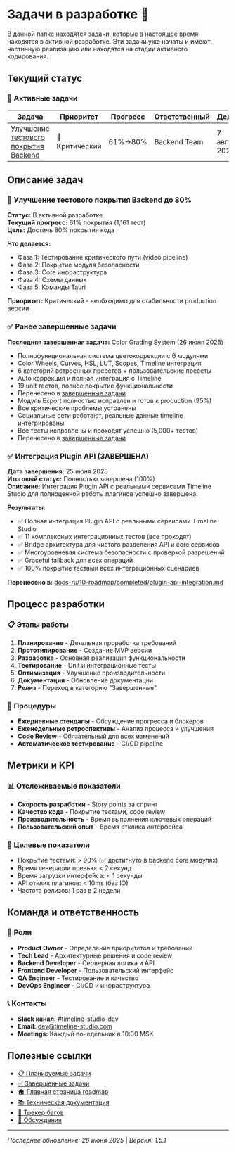 # Задачи в разработке 🚧

В данной папке находятся задачи, которые в настоящее время находятся в активной разработке. Эти задачи уже начаты и имеют частичную реализацию или находятся на стадии активного кодирования.

## Текущий статус

### 🔄 Активные задачи

| Задача | Приоритет | Прогресс | Ответственный | Дедлайн |
|--------|-----------|----------|---------------|---------|
| [Улучшение тестового покрытия Backend](backend-test-coverage-improvement.md) | 🔴 Критический | 61%→80% | Backend Team | 7 августа 2025 |

## Описание задач

### 🧪 Улучшение тестового покрытия Backend до 80%
**Статус:** В активной разработке  
**Текущий прогресс:** 61% покрытия (1,161 тест)  
**Цель:** Достичь 80% покрытия кода  

**Что делается:**
- Фаза 1: Тестирование критического пути (video pipeline)
- Фаза 2: Покрытие модуля безопасности
- Фаза 3: Core инфраструктура
- Фаза 4: Схемы данных
- Фаза 5: Команды Tauri

**Приоритет:** Критический - необходимо для стабильности production версии

### ✅ Ранее завершенные задачи

**Последняя завершенная задача:** Color Grading System (26 июня 2025)
- Полнофункциональная система цветокоррекции с 6 модулями
- Color Wheels, Curves, HSL, LUT, Scopes, Timeline интеграция
- 6 категорий встроенных пресетов + пользовательские пресеты
- Auto коррекция и полная интеграция с Timeline
- 19 unit тестов, полное покрытие функциональности
- Перенесено в [завершенные задачи](../completed/color-grading-system.md)
- Модуль Export полностью исправлен и готов к production (95%)
- Все критические проблемы устранены
- Социальные сети работают, реальные данные timeline интегрированы
- Все тесты исправлены и проходят успешно (5,000+ тестов)
- Перенесено в [завершенные задачи](../completed/export-module-completion-fixes.md)


### ✅ Интеграция Plugin API (ЗАВЕРШЕНА)
**Дата завершения:** 25 июня 2025  
**Итоговый статус:** Полностью завершена (100%)  
**Описание:** Интеграция Plugin API с реальными сервисами Timeline Studio для полноценной работы плагинов успешно завершена.

**Результаты:**
- ✅ Полная интеграция Plugin API с реальными сервисами Timeline Studio
- ✅ 11 комплексных интеграционных тестов (все проходят)
- ✅ Bridge архитектура для чистого разделения API и core сервисов
- ✅ Многоуровневая система безопасности с проверкой разрешений
- ✅ Graceful fallback для всех операций
- ✅ 100% покрытие тестами всех интеграционных сценариев

**Перенесено в:** [docs-ru/10-roadmap/completed/plugin-api-integration.md](../completed/plugin-api-integration.md)

## Процесс разработки

### 📋 Этапы работы
1. **Планирование** - Детальная проработка требований
2. **Прототипирование** - Создание MVP версии
3. **Разработка** - Основная реализация функциональности
4. **Тестирование** - Unit и интеграционные тесты
5. **Оптимизация** - Улучшение производительности
6. **Документация** - Обновление документации
7. **Релиз** - Переход в категорию "Завершенные"

### 🔄 Процедуры
- **Ежедневные стендапы** - Обсуждение прогресса и блокеров
- **Еженедельные ретроспективы** - Анализ процесса и улучшения
- **Code Review** - Обязательный для всех изменений
- **Автоматическое тестирование** - CI/CD pipeline

## Метрики и KPI

### 📊 Отслеживаемые показатели
- **Скорость разработки** - Story points за спринт
- **Качество кода** - Покрытие тестами, code review
- **Производительность** - Время выполнения ключевых операций
- **Пользовательский опыт** - Время отклика интерфейса

### 🎯 Целевые показатели  
- Покрытие тестами: > 90% (✅ достигнуто в backend core модулях)
- Время генерации превью: < 2 секунд
- Время загрузки интерфейса: < 1 секунды
- API отклик плагинов: < 10ms (без IO)
- Частота релизов: 1 раз в 2 недели

## Команда и ответственность

### 👥 Роли
- **Product Owner** - Определение приоритетов и требований
- **Tech Lead** - Архитектурные решения и code review
- **Backend Developer** - Серверная логика и API
- **Frontend Developer** - Пользовательский интерфейс
- **QA Engineer** - Тестирование и качество
- **DevOps Engineer** - CI/CD и инфраструктура

### 📞 Контакты
- **Slack канал:** #timeline-studio-dev
- **Email:** dev@timeline-studio.com
- **Meetings:** Каждый понедельник в 10:00 MSK

## Полезные ссылки

- [📋 Планируемые задачи](../planned/README.md)
- [✅ Завершенные задачи](../completed/README.md)
- [🏠 Главная страница roadmap](../README.md)
- [📚 Техническая документация](../../README.md)
- [🐛 Трекер багов](https://github.com/chatman-media/timeline-studio/issues)
- [💬 Обсуждения](https://github.com/chatman-media/timeline-studio/discussions)

---

*Последнее обновление: 26 июня 2025* | *Версия: 1.5.1*